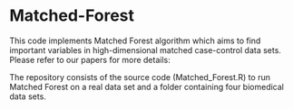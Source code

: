 # Matched-Forest
This code implements Matched Forest algorithm which aims to find important variables in high-dimensional matched case-control data sets. Please refer to our papers for more details:


The repository consists of the source code (Matched_Forest.R) to run Matched Forest on a real data set and a folder containing four biomedical data sets.


 
